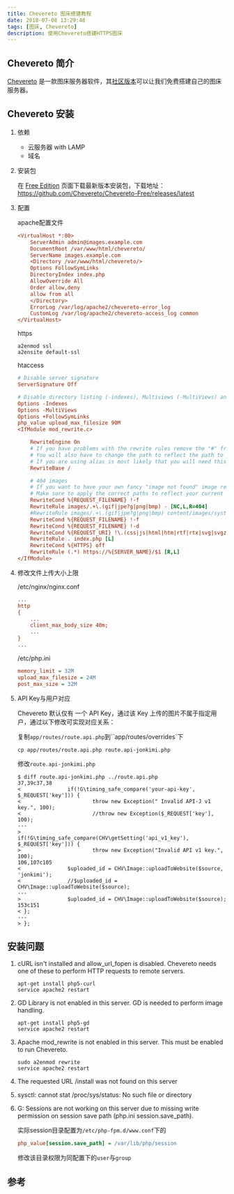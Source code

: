 ```yaml
---
title: Chevereto 图床搭建教程
date: 2018-07-08 13:29:48
tags: [图床, Chevereto]
description: 使用Chevereto搭建HTTPS图床
---
```


## Chevereto 简介

[Chevereto](https://chevereto.com) 是一款图床服务器软件，其[社区版本](https://chevereto.com/free)可以让我们免费搭建自己的图床服务器。

## Chevereto 安装

1. 依赖

    - 云服务器 with LAMP
    - 域名

2. 安装包

    在 [Free Edition](https://chevereto.com/free) 页面下载最新版本安装包，下载地址：https://github.com/Chevereto/Chevereto-Free/releases/latest

3. 配置

    apache配置文件
    ```ini
    <VirtualHost *:80>
        ServerAdmin admin@images.example.com
        DocumentRoot /var/www/html/chevereto/
        ServerName images.example.com
        <Directory /var/www/html/chevereto/>
        Options FollowSymLinks
        DirectoryIndex index.php
        AllowOverride All
        Order allow,deny
        allow from all
        </Directory>
        ErrorLog /var/log/apache2/chevereto-error_log
        CustomLog /var/log/apache2/chevereto-access_log common
    </VirtualHost>
    ```
    https

    ```shell
    a2enmod ssl
    a2ensite default-ssl
    ```
    htaccess

    ```ini
    # Disable server signature
    ServerSignature Off
    
    # Disable directory listing (-indexes), Multiviews (-MultiViews) and enable Follow system links (+FollowSymLinks)
    Options -Indexes
    Options -MultiViews
    Options +FollowSymLinks
    php_value upload_max_filesize 90M
    <IfModule mod_rewrite.c>
    
        RewriteEngine On
        # If you have problems with the rewrite rules remove the "#" from the following RewriteBase line
        # You will also have to change the path to reflect the path to your Chevereto installation
        # If you are using alias is most likely that you will need this.
        RewriteBase /
    
        # 404 images
        # If you want to have your own fancy "image not found" image remove the "#" from RewriteCond and RewriteRule lines
        # Make sure to apply the correct paths to reflect your current installation
        RewriteCond %{REQUEST_FILENAME} !-f
        RewriteRule images/.+\.(gif|jpe?g|png|bmp) - [NC,L,R=404]
        #RewriteRule images/.+\.(gif|jpe?g|png|bmp) content/images/system/default/404.gif [NC,L]
        RewriteCond %{REQUEST_FILENAME} !-f
        RewriteCond %{REQUEST_FILENAME} !-d
        RewriteCond %{REQUEST_URI} !\.(css|js|html|htm|rtf|rtx|svg|svgz|txt|xsd|xsl|xml|asf|asx|wax|wmv|wmx|avi|bmp|class|divx|doc|docx|exe|gif|gz|gzip|ico|jpe?g|jpe|mdb|mid|midi|mov|qt|mp3|m4a|mp4|m4v|mpeg|mpg|mpe|mpp|odb|odc|odf|odg|odp|ods|odt|ogg|pdf|png|pot|pps|ppt|pptx|ra|ram|swf|tar|tif|tiff|wav|wma|wri|xla|xls|xlsx|xlt|xlw|zip)$ [NC]
        RewriteRule . index.php [L]
        RewriteCond %{HTTPS} off
        RewriteRule (.*) https://%{SERVER_NAME}/$1 [R,L]
    </IfModule>
    ```

4. 修改文件上传大小上限

    /etc/nginx/nginx.conf

    ```ini
    ...
    http
    {
        ...
        client_max_body_size 40m;
        ...
    }
    ...
    ```
    /etc/php.ini
    
    ```ini
    memory_limit = 32M
    upload_max_filesize = 24M
    post_max_size = 32M
    ```
    
5. API Key与用户对应

    Chevereto 默认仅有 一个 API Key，通过该 Key  上传的图片不属于指定用户，通过以下修改可实现对应关系：

    复制`app/routes/route.api.php`到``app/routes/overrides`下

    ```shell  
    cp app/routes/route.api.php route.api-jonkimi.php
    ```

	修改`route.api-jonkimi.php`

    ```shell
    $ diff route.api-jonkimi.php ../route.api.php
    37,39c37,38
    <               if(!G\timing_safe_compare('your-api-key', $_REQUEST['key'])) {
    <                       throw new Exception(" Invalid API-J v1 key.", 100);
    <                       //throw new Exception($_REQUEST['key'], 100);
    ---
    >               if(!G\timing_safe_compare(CHV\getSetting('api_v1_key'), $_REQUEST['key'])) {
    >                       throw new Exception("Invalid API v1 key.", 100);
    106,107c105
    <               $uploaded_id = CHV\Image::uploadToWebsite($source, 'jonkimi');
    <               //$uploaded_id = CHV\Image::uploadToWebsite($source);
    ---
    >               $uploaded_id = CHV\Image::uploadToWebsite($source);
    153c151
    < };
    ---
    > };
    ```


## 安装问题

1. cURL isn't installed and allow_url_fopen is disabled. Chevereto needs one of these to perform HTTP requests to remote servers.

    ```shell
    apt-get install php5-curl
    service apache2 restart
    ```

2. GD Library is not enabled in this server. GD is needed to perform image handling.

    ```shell
    apt-get install php5-gd
    service apache2 restart
    ```

3. Apache mod_rewrite is not enabled in this server. This must be enabled to run Chevereto.

    ```shell
    sudo a2enmod rewrite
    service apache2 restart
    ```

4. The requested URL /install was not found on this server

5. sysctl: cannot stat /proc/sys/status: No such file or directory

6. G\: Sessions are not working on this server due to missing write permission on session save path (php.ini session.save_path).

    实际session目录配置为`/etc/php-fpm.d/www.conf`下的
    ```ini
    php_value[session.save_path] = /var/lib/php/session
    ```
    修改该目录权限为同配置下的`user`与`group`


## 参考

[^1]: https://www.digitalocean.com/community/tutorials/how-to-set-up-mod_rewrite-for-apache-on-ubuntu-14-04
[^2]: https://www.digitalocean.com/community/questions/installing-the-gd-image-library
[^3]: https://hub.docker.com/r/furiousgeorge/chevereto/
[^4]: https://www.howtoforge.com/tutorial/ubuntu-chevereto-image-hosting/
[^5]: https://www.tecmint.com/redirect-http-to-https-on-apache/